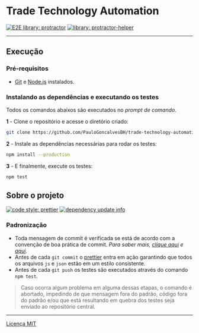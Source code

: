 # Trade Technology Automation
[![E2E library: protractor](https://img.shields.io/badge/e2e%20library-protractor-blue)](https://www.npmjs.com/package/protractor)
[![library: protractor-helper](https://img.shields.io/badge/library-protractor--helper-blue.svg)](https://www.npmjs.com/package/protractor-helper)

---

## Execução

### Pré-requisitos

- [Git](https://git-scm.com/download/) e [Node.js](https://nodejs.org/en/download/) instalados.

### Instalando as dependências e executando os testes

Todos os comandos abaixos são executados no _prompt de comando_.

**1** - Clone o repositório e acesse o diretório criado:

```sh
git clone https://github.com/PauloGoncalvesBH/trade-technology-automation.git && cd trade-technology-automation
```

**2** - Instale as dependências necessárias para rodar os testes:

```sh
npm install --production
```

**3** - E finalmente, execute os testes:

```sh
npm test
```

## Sobre o projeto

[![code style: prettier](https://img.shields.io/badge/code_style-prettier-ff69b4.svg)](https://github.com/prettier/prettier)
[![dependency update info](https://david-dm.org/PauloGoncalvesBH/trade-technology-automation.svg)](https://david-dm.org)

### Padronização

* Toda mensagem de commit é verificada se está de acordo com a convenção de boa prática de commit. _Para saber mais, [clique aqui](https://github.com/conventional-changelog/commitlint#what-is-commitlint) e [aqui](https://commitlint.js.org/#/concepts-commit-conventions)._
* Antes de cada `git commit` o [prettier](https://github.com/prettier/prettier) entra em ação garantindo que todos os arquivos `js` e `json` estão em um estilo consistente.
* Antes de cada `git push` os testes são executados através do comando `npm test`.

> Caso ocorra algum problema em alguma dessas etapas, o comando é abortado, impedindo de que mensagem fora do padrão, código fora do padrão e/ou que está resultando em quebra dos testes seja enviado ao repositório central.

---

[Licença MIT](/LICENSE)